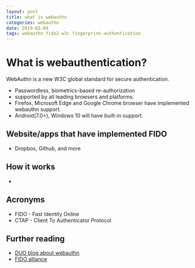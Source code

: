 ```yaml
---
layout: post
title: what is webauthn
categories: webauthn
date: 2019-03-04
tags: webauthn fido2 w3c fingerprint-authentication
---
```


# What is webauthentication?

WebAuthn is a new W3C global standard for secure authentication.
- Passwordless, biometrics-based re-authorization
- supported by all leading browsers and platforms.
- Firefox, Microsoft Edge and Google Chrome browser have implemented webauthn support.
- Android(7.0+), Windows 10 will have built-in support.

## Website/apps that have implemented FIDO
- Dropbox, Github, and more


## How it works
- 


## Acronyms
- FIDO - Fast Identity Online
- CTAP - Client To Authenticator Protocol


## Further reading
- [DUO blog about webauthn][duo-blog]
- [FIDO alliance][fido-alliance-official-site]

[duo-blog]: https://duo.com/blog/web-authentication-what-it-is-and-what-it-means-for-passwords
[fido-alliance-official-site]: https://fidoalliance.org/fido2/
